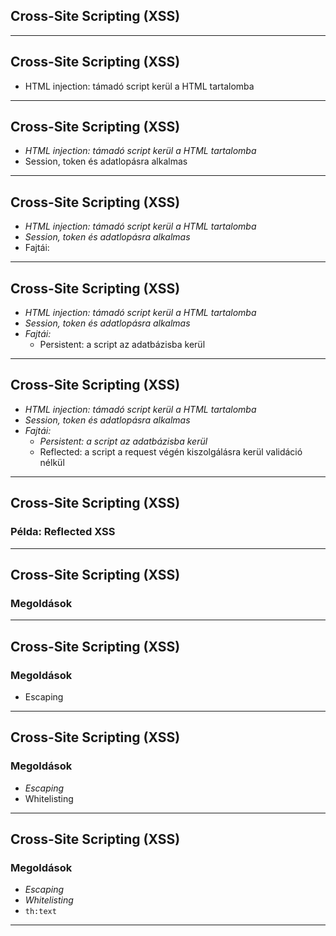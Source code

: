 
## Cross-Site Scripting (XSS)

---

## Cross-Site Scripting (XSS)

- HTML injection: támadó script kerül a HTML tartalomba

---

## Cross-Site Scripting (XSS)

- *HTML injection: támadó script kerül a HTML tartalomba*
- Session, token és adatlopásra alkalmas

---

## Cross-Site Scripting (XSS)

- *HTML injection: támadó script kerül a HTML tartalomba*
- *Session, token és adatlopásra alkalmas*
- Fajtái:

---

## Cross-Site Scripting (XSS)

- *HTML injection: támadó script kerül a HTML tartalomba*
- *Session, token és adatlopásra alkalmas*
- *Fajtái:*
  - Persistent: a script az adatbázisba kerül

---

## Cross-Site Scripting (XSS)

- *HTML injection: támadó script kerül a HTML tartalomba*
- *Session, token és adatlopásra alkalmas*
- *Fajtái:*
  - *Persistent: a script az adatbázisba kerül*
  - Reflected: a script a request végén kiszolgálásra kerül validáció nélkül

---

## Cross-Site Scripting (XSS)

### Példa: Reflected XSS

---

## Cross-Site Scripting (XSS)

### Megoldások

---

## Cross-Site Scripting (XSS)

### Megoldások

- Escaping

---

## Cross-Site Scripting (XSS)

### Megoldások

- *Escaping*
- Whitelisting

---

## Cross-Site Scripting (XSS)

### Megoldások

- *Escaping*
- *Whitelisting*
- `th:text`

---
